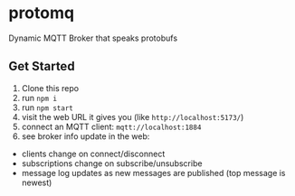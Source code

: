 # protomq
 Dynamic MQTT Broker that speaks protobufs

## Get Started

1. Clone this repo
2. run `npm i`
3. run `npm start`
4. visit the web URL it gives you (like `http://localhost:5173/`)
5. connect an MQTT client: `mqtt://localhost:1884`
6. see broker info update in the web:
  - clients change on connect/disconnect
  - subscriptions change on subscribe/unsubscribe
  - message log updates as new messages are published (top message is newest)
